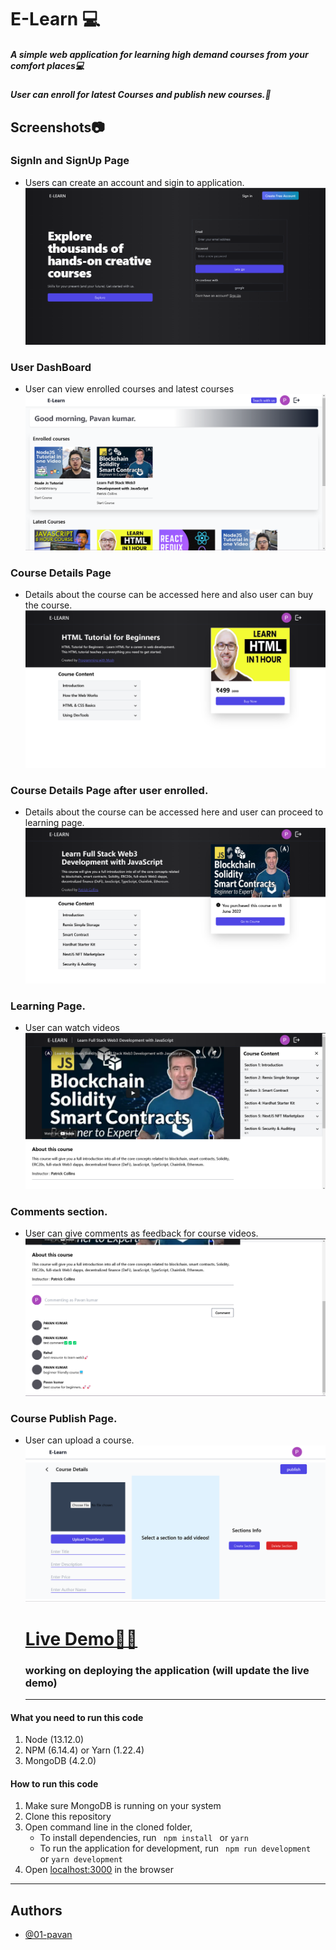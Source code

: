 # E-Learn 💻

##### A simple web application for learning high demand courses from your comfort places💻

##### User can enroll for latest Courses and publish new courses.🚀

## Screenshots📷

### SignIn and SignUp Page

- Users can create an account and sigin to application.
  ![login page](./Images/LandingPage.png)

### User DashBoard

- User can view enrolled courses and latest courses
  ![App Screenshot](./Images/Dashboard.png)

### Course Details Page

- Details about the course can be accessed here and also user can buy the course.
  ![App Screenshot](./Images/buy.png)

### Course Details Page after user enrolled.

- Details about the course can be accessed here and user can proceed to learning page.
  ![App Screenshot](./Images/uploadGOto.png)

### Learning Page.

- User can watch videos
  ![App Screenshot](./Images/Learningpage.png)

### Comments section.

- User can give comments as feedback for course videos.
  ![App Screenshot](./Images/commentspage.png)

### Course Publish Page.

- User can upload a course.
  ![App Screenshot](./Images/publishpage.png)
  # [Live Demo🎉🎉](http://social2.mernbook.com/ "MERN Social")
  ### working on deploying the application (will update the live demo)
  ---
#### What you need to run this code
1. Node (13.12.0)
2. NPM (6.14.4) or Yarn (1.22.4)
3. MongoDB (4.2.0)

####  How to run this code
1. Make sure MongoDB is running on your system 
2. Clone this repository
3. Open command line in the cloned folder,
   - To install dependencies, run ```  npm install  ``` or ``` yarn ```
   - To run the application for development, run ```  npm run development  ``` or ``` yarn development ```
4. Open [localhost:3000](http://localhost:3000/) in the browser
---- 
## Authors

- [@01-pavan](https://github.com/01-pavan)

